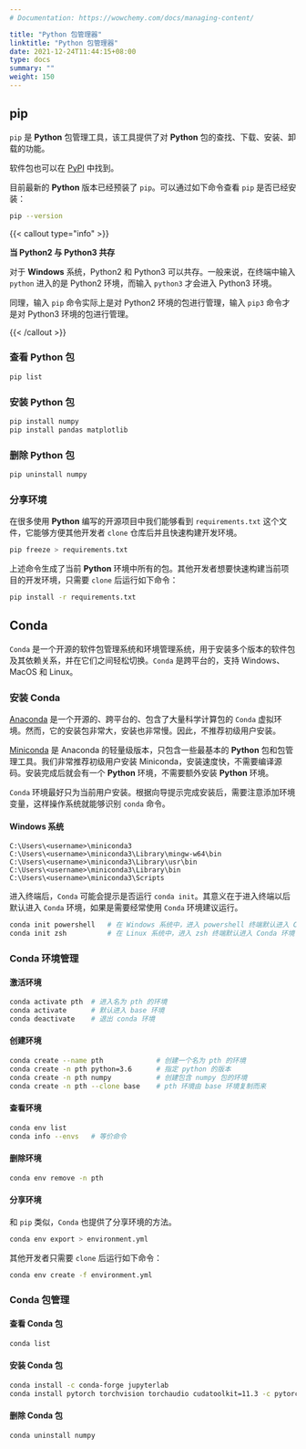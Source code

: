 ```yaml
---
# Documentation: https://wowchemy.com/docs/managing-content/

title: "Python 包管理器"
linktitle: "Python 包管理器"
date: 2021-12-24T11:44:15+08:00
type: docs
summary: ""
weight: 150
---
```


<!--more-->

## pip

`pip` 是 **Python** 包管理工具，该工具提供了对 **Python** 包的查找、下载、安装、卸载的功能。

软件包也可以在 [PyPI](https://pypi.org/) 中找到。

目前最新的 **Python** 版本已经预装了 `pip`。可以通过如下命令查看 `pip` 是否已经安装：

```bash
pip --version
```

{{< callout type="info" >}}

**当 Python2 与 Python3 共存**

对于 **Windows** 系统，Python2 和 Python3 可以共存。一般来说，在终端中输入 `python` 进入的是 Python2 环境，而输入 `python3` 才会进入 Python3 环境。

同理，输入 `pip` 命令实际上是对 Python2 环境的包进行管理，输入 `pip3` 命令才是对 Python3 环境的包进行管理。

{{< /callout >}}

### 查看 Python 包

```bash
pip list
```

### 安装 Python 包

```bash
pip install numpy
pip install pandas matplotlib
```

### 删除 Python 包

```bash
pip uninstall numpy
```

### 分享环境

在很多使用 **Python** 编写的开源项目中我们能够看到 `requirements.txt` 这个文件，它能够方便其他开发者 `clone` 仓库后并且快速构建开发环境。

```bash
pip freeze > requirements.txt
```

上述命令生成了当前 **Python** 环境中所有的包。其他开发者想要快速构建当前项目的开发环境，只需要 `clone` 后运行如下命令：

```bash
pip install -r requirements.txt
```

## Conda

`Conda` 是一个开源的软件包管理系统和环境管理系统，用于安装多个版本的软件包及其依赖关系，并在它们之间轻松切换。`Conda` 是跨平台的，支持 Windows、MacOS 和 Linux。

### 安装 Conda

[Anaconda](https://www.anaconda.com/) 是一个开源的、跨平台的、包含了大量科学计算包的 `Conda` 虚拟环境。然而，它的安装包非常大，安装也非常慢。因此，不推荐初级用户安装。

[Miniconda](https://conda.io/en/latest/miniconda.html) 是 Anaconda 的轻量级版本，只包含一些最基本的 **Python** 包和包管理工具。我们非常推荐初级用户安装 Miniconda，安装速度快，不需要编译源码。安装完成后就会有一个 **Python** 环境，不需要额外安装 **Python** 环境。

`Conda` 环境最好只为当前用户安装。根据向导提示完成安装后，需要注意添加环境变量，这样操作系统就能够识别 `conda` 命令。

#### Windows 系统

```
C:\Users\<username>\miniconda3
C:\Users\<username>\miniconda3\Library\mingw-w64\bin
C:\Users\<username>\miniconda3\Library\usr\bin
C:\Users\<username>\miniconda3\Library\bin
C:\Users\<username>\miniconda3\Scripts
```

进入终端后，`Conda` 可能会提示是否运行 `conda init`。其意义在于进入终端以后默认进入 `Conda` 环境，如果是需要经常使用 `Conda` 环境建议运行。

```bash
conda init powershell   # 在 Windows 系统中，进入 powershell 终端默认进入 Conda 环境
conda init zsh          # 在 Linux 系统中，进入 zsh 终端默认进入 Conda 环境
```

### Conda 环境管理

#### 激活环境

```bash
conda activate pth  # 进入名为 pth 的环境
conda activate      # 默认进入 base 环境
conda deactivate    # 退出 conda 环境
```

#### 创建环境

```bash
conda create --name pth             # 创建一个名为 pth 的环境
conda create -n pth python=3.6      # 指定 python 的版本
conda create -n pth numpy           # 创建包含 numpy 包的环境
conda create -n pth --clone base    # pth 环境由 base 环境复制而来
```

#### 查看环境

```bash
conda env list
conda info --envs   # 等价命令
```

#### 删除环境

```bash
conda env remove -n pth
```

#### 分享环境

和 `pip` 类似，`Conda` 也提供了分享环境的方法。

```bash
conda env export > environment.yml
```

其他开发者只需要 `clone` 后运行如下命令：

```bash
conda env create -f environment.yml
```

### Conda 包管理

#### 查看 Conda 包

```bash
conda list
```

#### 安装 Conda 包

```bash
conda install -c conda-forge jupyterlab                                     # 安装 jupyterlab
conda install pytorch torchvision torchaudio cudatoolkit=11.3 -c pytorch    # 安装 PyTorch
```

#### 删除 Conda 包

```bash
conda uninstall numpy
```